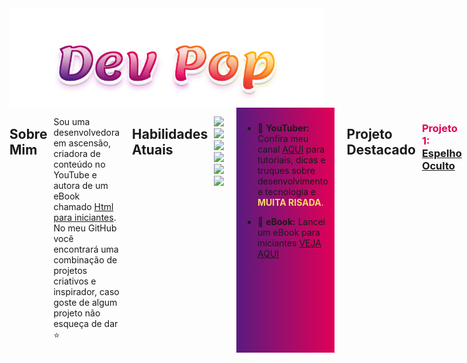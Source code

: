 
<div style="display: flex;  justify-content: center; align-items: center; ">
  <img src="devpop.svg"  width="1000" height="" />
</div>
<div style="display: flex; gap: 10px; flex-direction: row;">


## Sobre Mim
Sou uma desenvolvedora em ascensão, criadora de conteúdo no YouTube e autora de um eBook chamado [Html para iniciantes](livro.pdf). No meu GitHub você encontrará uma combinação de projetos criativos e inspirador, caso goste de algum projeto não esqueça de dar ⭐<div style="display: flex;  justify-content: center; align-items: center; height: 100px;">
  <img src="gifpop.gif"  width="100" height="100" />
</div>

## Habilidades Atuais

<div style="display: flex; gap: 10px; flex-direction: row;">

   ![](https://img.shields.io/badge/Code-JavaScript-informational?style=flat&logo=JavaScript&color=e10057)
   ![](https://img.shields.io/badge/Code-SQL-informational?style=flat&logo=MySQL&color=833ab4)
   ![](https://img.shields.io/badge/Code-PHP-informational?style=flat&logo=PHP&color=e10057)
   ![](https://img.shields.io/badge/Code-Python-informational?style=flat&logo=Python&color=833ab4)
   ![](https://img.shields.io/badge/Code-HTML5-informational?style=flat&logo=HTML5&color=833ab4)
   ![](https://img.shields.io/badge/Code-CSS3-informational?style=flat&logo=CSS3&color=e10057)

</div>





#
<div style="background: linear-gradient(to right, #5a1a80, #e10057); padding: 10px;  ">

- 🎥 **YouTuber:** Confira meu canal [AQUI](https://www.youtube.com/@devpop/videos) para tutoriais, dicas e truques sobre desenvolvimento e tecnologia e <span style="color:#fad96d;">**MUITA RISADA**.</span>

- 📘 **eBook:** Lancei um eBook para iniciantes [VEJA AQUI](livro.pdf)

</div>


#
## Projeto Destacado

### <span style="color:#e10057;"><strong>Projeto 1:</strong></span>[ Espelho Oculto](https://github.com/DevPop0/Espelho_oculto)
Um espelho que oculta uma imagem da Barbie, inspirada no filme.


#

## Contato
<div style="background: linear-gradient(to right, #a87501,#5a1a80); padding: 10px; display: flex; justify-content: center;">

<img src="instagram.svg"  width="15" height="15" /> Instagram: [@devpop_
](https://www.instagram.com/devpop_/)

</div>


#
Obrigado por visitar! Sinta-se à vontade para explorar meus projetos e entre em contato. 😊
